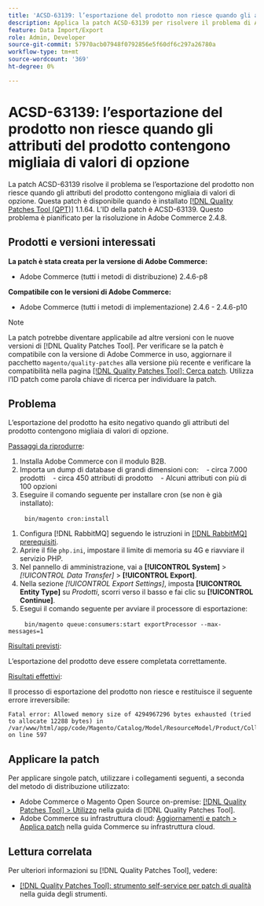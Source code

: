 ```yaml
---
title: 'ACSD-63139: l’esportazione del prodotto non riesce quando gli attributi del prodotto contengono migliaia di valori di opzione'
description: Applica la patch ACSD-63139 per risolvere il problema di Adobe Commerce, in cui l’esportazione del prodotto non riesce se gli attributi del prodotto contengono migliaia di valori di opzione.
feature: Data Import/Export
role: Admin, Developer
source-git-commit: 57970acb07948f0792856e5f60df6c297a26780a
workflow-type: tm+mt
source-wordcount: '369'
ht-degree: 0%

---
```



# ACSD-63139: l’esportazione del prodotto non riesce quando gli attributi del prodotto contengono migliaia di valori di opzione

La patch ACSD-63139 risolve il problema se l’esportazione del prodotto non riesce quando gli attributi del prodotto contengono migliaia di valori di opzione. Questa patch è disponibile quando è installato [[!DNL Quality Patches Tool (QPT)]](/help/tools/quality-patches-tool/quality-patches-tool-to-self-serve-quality-patches.md) 1.1.64. L’ID della patch è ACSD-63139. Questo problema è pianificato per la risoluzione in Adobe Commerce 2.4.8.

## Prodotti e versioni interessati

**La patch è stata creata per la versione di Adobe Commerce:**

* Adobe Commerce (tutti i metodi di distribuzione) 2.4.6-p8

**Compatibile con le versioni di Adobe Commerce:**

* Adobe Commerce (tutti i metodi di implementazione) 2.4.6 - 2.4.6-p10

>[!NOTE]
>
>La patch potrebbe diventare applicabile ad altre versioni con le nuove versioni di [!DNL Quality Patches Tool]. Per verificare se la patch è compatibile con la versione di Adobe Commerce in uso, aggiornare il pacchetto `magento/quality-patches` alla versione più recente e verificare la compatibilità nella pagina [[!DNL Quality Patches Tool]: Cerca patch](https://experienceleague.adobe.com/tools/commerce-quality-patches/index.html?lang=it). Utilizza l’ID patch come parola chiave di ricerca per individuare la patch.

## Problema

L’esportazione del prodotto ha esito negativo quando gli attributi del prodotto contengono migliaia di valori di opzione.

<u>Passaggi da riprodurre</u>:

1. Installa Adobe Commerce con il modulo B2B.
1. Importa un dump di database di grandi dimensioni con:
   &#x200B;- circa 7.000 prodotti
   &#x200B;- circa 450 attributi di prodotto
   &#x200B;- Alcuni attributi con più di 100 opzioni
1. Eseguire il comando seguente per installare cron (se non è già installato):

   ```
   bin/magento cron:install
   ```

1. Configura [!DNL RabbitMQ] seguendo le istruzioni in [[!DNL RabbitMQ] prerequisiti](https://experienceleague.adobe.com/it/docs/commerce-operations/installation-guide/prerequisites/rabbitmq).
1. Aprire il file `php.ini`, impostare il limite di memoria su 4G e riavviare il servizio PHP.
1. Nel pannello di amministrazione, vai a **[!UICONTROL System]** > *[!UICONTROL Data Transfer]* > **[!UICONTROL Export]**.
1. Nella sezione *[!UICONTROL Export Settings]*, imposta **[!UICONTROL Entity Type]** su *Prodotti*, scorri verso il basso e fai clic su **[!UICONTROL Continue]**.
1. Esegui il comando seguente per avviare il processore di esportazione:

   ```
   bin/magento queue:consumers:start exportProcessor --max-messages=1
   ```

<u>Risultati previsti</u>:

L’esportazione del prodotto deve essere completata correttamente.

<u>Risultati effettivi</u>:

Il processo di esportazione del prodotto non riesce e restituisce il seguente errore irreversibile:

```
Fatal error: Allowed memory size of 4294967296 bytes exhausted (tried to allocate 12288 bytes) in /var/www/html/app/code/Magento/Catalog/Model/ResourceModel/Product/Collection.php on line 597
```

## Applicare la patch

Per applicare singole patch, utilizzare i collegamenti seguenti, a seconda del metodo di distribuzione utilizzato:

* Adobe Commerce o Magento Open Source on-premise: [[!DNL Quality Patches Tool] > Utilizzo](/help/tools/quality-patches-tool/usage.md) nella guida di [!DNL Quality Patches Tool].
* Adobe Commerce su infrastruttura cloud: [Aggiornamenti e patch > Applica patch](https://experienceleague.adobe.com/docs/commerce-cloud-service/user-guide/develop/upgrade/apply-patches.html?lang=it) nella guida Commerce su infrastruttura cloud.

## Lettura correlata

Per ulteriori informazioni su [!DNL Quality Patches Tool], vedere:

* [[!DNL Quality Patches Tool]: strumento self-service per patch di qualità](/help/tools/quality-patches-tool/quality-patches-tool-to-self-serve-quality-patches.md) nella guida degli strumenti.
